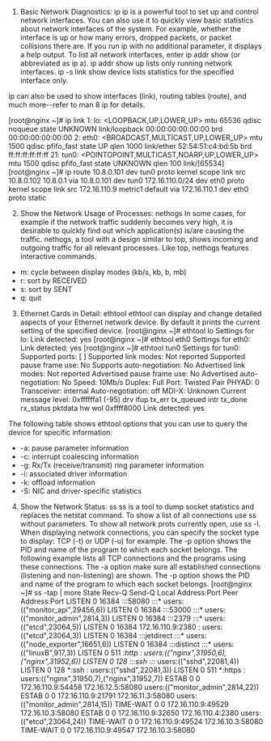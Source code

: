 1. Basic Network Diagnostics: ip
ip is a powerful tool to set up and control network interfaces. You can
also use it to quickly view basic statistics about network interfaces of
the system. For example, whether the interface is up or how many errors,
dropped packets, or packet collisions there are.
If you run ip with no additional parameter, it displays a help output. To
list all network interfaces, enter ip addr show (or abbreviated as ip a).
ip addr show up lists only running network interfaces.
ip -s link show device lists statistics for the specified interface only.

ip can also be used to show interfaces (link), routing tables (route),
and much more--refer to man 8 ip for details.

[root@nginx ~]# ip link
1: lo: <LOOPBACK,UP,LOWER_UP> mtu 65536 qdisc noqueue state UNKNOWN
    link/loopback 00:00:00:00:00:00 brd 00:00:00:00:00:00
2: eth0: <BROADCAST,MULTICAST,UP,LOWER_UP> mtu 1500 qdisc pfifo_fast state UP qlen 1000
    link/ether 52:54:51:c4:bd:5b brd ff:ff:ff:ff:ff:ff
21: tun0: <POINTOPOINT,MULTICAST,NOARP,UP,LOWER_UP> mtu 1500 qdisc pfifo_fast state UNKNOWN qlen 100
    link/[65534]
[root@nginx ~]# ip route
10.8.0.101 dev tun0  proto kernel  scope link  src 10.8.0.102
10.8.0.1 via 10.8.0.101 dev tun0
172.16.110.0/24 dev eth0  proto kernel  scope link  src 172.16.110.9  metric1
default via 172.16.110.1 dev eth0  proto static

2. Show the Network Usage of Processes: nethogs
In some cases, for example if the network traffic suddenly becomes very high, it is 
desirable to quickly find out which application(s) is/are causing the traffic.
nethogs, a tool with a design similar to top, shows incoming and outgoing traffic
for all relevant processes.
Like top, nethogs features interactive commands.
  - m: cycle between display modes (kb/s, kb, b, mb)
  - r: sort by RECEIVED
  - s: sort by SENT
  - q: quit

3. Ethernet Cards in Detail: ethtool
ethtool can display and change detailed aspects of your Ethernet network device. By
default it prints the current setting of the specified device.
[root@nginx ~]# ethtool lo
Settings for lo:
        Link detected: yes
[root@nginx ~]# ethtool eth0
Settings for eth0:
        Link detected: yes
[root@nginx ~]# ethtool tun0
Settings for tun0:
        Supported ports: [ ]
        Supported link modes:   Not reported
        Supported pause frame use: No
        Supports auto-negotiation: No
        Advertised link modes:  Not reported
        Advertised pause frame use: No
        Advertised auto-negotiation: No
        Speed: 10Mb/s
        Duplex: Full
        Port: Twisted Pair
        PHYAD: 0
        Transceiver: internal
        Auto-negotiation: off
        MDI-X: Unknown
        Current message level: 0xffffffa1 (-95)
                               drv ifup tx_err tx_queued intr tx_done rx_status pktdata hw wol 0xffff8000
        Link detected: yes

The following table shows ethtool options that you can use to query the device for
specific information:
  - -a: pause parameter information
  - -c: interrupt coalescing information
  - -g: Rx/Tx (receive/transmit) ring parameter information
  - -i: associated driver information
  - -k: offload information
  - -S: NIC and driver-specific statistics

4. Show the Network Status: ss
ss is a tool to dump socket statistics and replaces the netstat command.
To show a list of all connections use ss without parameters.
To show all network prots currently open, use ss -l.
When displaying network connections, you can specify the socket type to display:
TCP (-t) or UDP (-u) for example. The -p option shows the PID and name of the 
program to which each socket belongs.
The following example lists all TCP connections and the programs using these
connections. The -a option make sure all established connections (listening and
non-listening) are shown. The -p option shows the PID and name of the program to
which each socket belongs.
[root@nginx ~]# ss -tap | more
State      Recv-Q Send-Q      Local Address:Port          Peer Address:Port
LISTEN     0      16384                  :::58080                   :::*        users:(("monitor_api",29456,6))
LISTEN     0      16384                  :::53000                   :::*        users:(("monitor_admin",2814,3))
LISTEN     0      16384                  :::2379                    :::*        users:(("etcd",23064,5))
LISTEN     0      16384        172.16.110.9:2380                     *:*        users:(("etcd",23064,3))
LISTEN     0      16384                  :::jetdirect                 :::*        users:(("node_exporter",16651,6))
LISTEN     0      16384                  :::distinct                 :::*        users:(("linuxB",917,3))
LISTEN     0      511                     *:http                     *:*        users:(("nginx",31950,6),("nginx",31952,6))
LISTEN     0      128                    :::ssh                     :::*        users:(("sshd",22081,4))
LISTEN     0      128                     *:ssh                      *:*        users:(("sshd",22081,3))
LISTEN     0      511                     *:https                    *:*        users:(("nginx",31950,7),("nginx",31952,7))
ESTAB      0      0            172.16.110.9:54458          172.16.12.5:58080    users:(("monitor_admin",2814,22))
ESTAB      0      0            172.16.110.9:21791          172.16.11.3:58080    users:(("monitor_admin",2814,15))
TIME-WAIT  0      0            172.16.110.9:49529          172.16.10.3:58080
ESTAB      0      0            172.16.110.9:32650         172.16.110.4:2380     users:(("etcd",23064,24))
TIME-WAIT  0      0            172.16.110.9:49524          172.16.10.3:58080
TIME-WAIT  0      0            172.16.110.9:49547          172.16.10.3:58080
